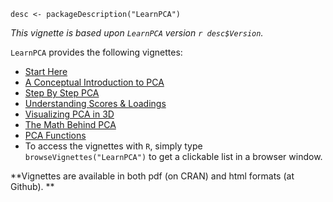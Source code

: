 
<!-- ======================================================================= -->
```{r, echo = FALSE}
desc <- packageDescription("LearnPCA")
```

<div class = "top-matter">

*This vignette is based upon `LearnPCA` version `r desc$Version`.*

`LearnPCA` provides the following vignettes: <a name = "top-matter"></a>

* [Start Here](http://bryanhanson.github.io/LearnPCA/articles/Start_Here.html)
* [A Conceptual Introduction to PCA](http://bryanhanson.github.io/LearnPCA/articles/Conceptual_Intro_PCA.html)
* [Step By Step PCA](http://bryanhanson.github.io/LearnPCA/articles/Step_By_Step_PCA.html)
* [Understanding Scores & Loadings](http://bryanhanson.github.io/LearnPCA/articles//Scores_Loadings.html)
* [Visualizing PCA in 3D](http://bryanhanson.github.io/LearnPCA/articles/Visualizing_PCA_3D.html)
* [The Math Behind PCA](http://bryanhanson.github.io/LearnPCA/articles/Math_Behind_PCA.html)
* [PCA Functions](http://bryanhanson.github.io/LearnPCA/articles/Functions_PCA.html)
* To access the vignettes with `R`, simply type `browseVignettes("LearnPCA")` to get a clickable list in a browser window.

**Vignettes are available in both pdf (on CRAN) and html formats (at Github). **

</div>

<!-- ======================================================================= -->
